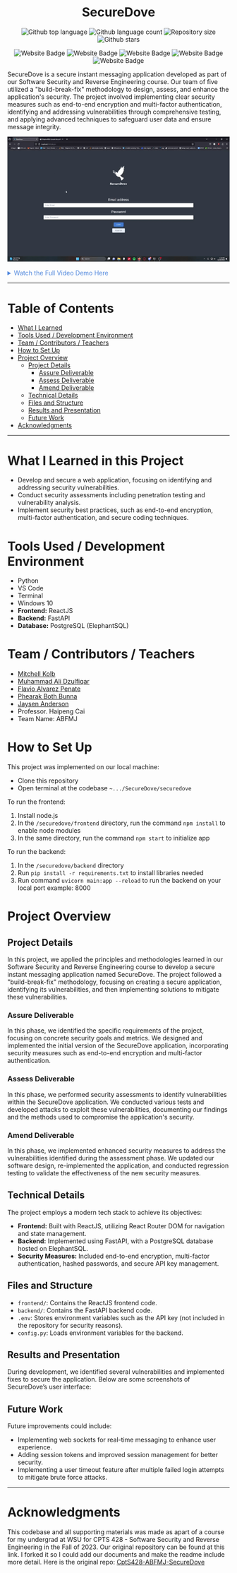 

<h1 align="center">SecureDove</h1>

<p align="center">
  <img alt="Github top language" src="https://img.shields.io/github/languages/top/mitchellkolb/SecureDove?color=009688">

  <img alt="Github language count" src="https://img.shields.io/github/languages/count/mitchellkolb/SecureDove?color=009688">

  <img alt="Repository size" src="https://img.shields.io/github/repo-size/mitchellkolb/SecureDove?color=009688">

  <img alt="Github stars" src="https://img.shields.io/github/stars/mitchellkolb/SecureDove?color=009688" />
</p>

<p align="center">
<img
    src="https://img.shields.io/badge/Python-3776AB?style=for-the-badge&logo=Python&logoColor=white"
    alt="Website Badge" />
<img
    src="https://img.shields.io/badge/fastapi-009688?style=for-the-badge&logo=fastapi&logoColor=white"
    alt="Website Badge" />
<img
    src="https://img.shields.io/badge/React-48AAC5?style=for-the-badge&logo=React&logoColor=white"
    alt="Website Badge" />
<img
    src="https://img.shields.io/badge/postgresql-4169E1?style=for-the-badge&logo=postgresql&logoColor=white"
    alt="Website Badge" />
<img
    src="https://img.shields.io/badge/Windows-0078D6?style=for-the-badge&logo=Windows 10&logoColor=white"
    alt="Website Badge" />
</p>


SecureDove is a secure instant messaging application developed as part of our Software Security and Reverse Engineering course. Our team of five utilized a "build-break-fix" methodology to design, assess, and enhance the application's security. The project involved implementing clear security measures such as end-to-end encryption and multi-factor authentication, identifying and addressing vulnerabilities through comprehensive testing, and applying advanced techniques to safeguard user data and ensure message integrity.

![project image](resources/dove.gif)

<details>
<summary style="color:#5087dd">Watch the Full Video Demo Here</summary>

[![Full Video Demo Here](https://img.youtube.com/vi/-27FixPlENk/0.jpg)](https://www.youtube.com/watch?v=-27FixPlENk)

</details>

---


# Table of Contents
- [What I Learned](#what-i-learned-in-this-project)
- [Tools Used / Development Environment](#tools-used--development-environment)
- [Team / Contributors / Teachers](#team--contributors--teachers)
- [How to Set Up](#how-to-set-up)
- [Project Overview](#project-overview)
  - [Project Details](#project-details)
    - [Assure Deliverable](#assure-deliverable)
    - [Assess Deliverable](#assess-deliverable)
    - [Amend Deliverable](#amend-deliverable)
  - [Technical Details](#technical-details)
  - [Files and Structure](#files-and-structure)
  - [Results and Presentation](#results-and-presentation)
  - [Future Work](#future-work)
- [Acknowledgments](#acknowledgments)

---

# What I Learned in this Project
- Develop and secure a web application, focusing on identifying and addressing security vulnerabilities.
- Conduct security assessments including penetration testing and vulnerability analysis.
- Implement security best practices, such as end-to-end encryption, multi-factor authentication, and secure coding techniques.




# Tools Used / Development Environment
- Python
- VS Code
- Terminal
- Windows 10
- **Frontend:** ReactJS
- **Backend:** FastAPI
- **Database:** PostgreSQL (ElephantSQL)




# Team / Contributors / Teachers
- [Mitchell Kolb](https://github.com/mitchellkolb)
- [Muhammad Ali Dzulfiqar](https://github.com/AliDzulfiqar)
- [Flavio Alvarez Penate](https://github.com/f-alvarezpenate)
- [Phearak Both Bunna](https://github.com/Phearakbothbunna)
- [Jaysen Anderson](https://github.com/JaysenWSU)
- Professor. Haipeng Cai
- Team Name: ABFMJ







# How to Set Up
This project was implemented on our local machine:
- Clone this repository 
- Open terminal at the codebase `~.../SecureDove/securedove`

To run the frontend:
1. Install node.js
2. In the `/securedove/frontend` directory, run the command `npm install` to enable node modules
3. In the same directory, run the command `npm start` to initialize app

To run the backend:
1. In the `/securedove/backend` directory
2. Run `pip install -r requirements.txt` to install libraries needed
3. Run command `uvicorn main:app --reload` to run the backend on your local port example: 8000





# Project Overview 

## Project Details
In this project, we applied the principles and methodologies learned in our Software Security and Reverse Engineering course to develop a secure instant messaging application named SecureDove. The project followed a "build-break-fix" methodology, focusing on creating a secure application, identifying its vulnerabilities, and then implementing solutions to mitigate these vulnerabilities.

### Assure Deliverable
In this phase, we identified the specific requirements of the project, focusing on concrete security goals and metrics. We designed and implemented the initial version of the SecureDove application, incorporating security measures such as end-to-end encryption and multi-factor authentication.

### Assess Deliverable
In this phase, we performed security assessments to identify vulnerabilities within the SecureDove application. We conducted various tests and developed attacks to exploit these vulnerabilities, documenting our findings and the methods used to compromise the application's security.

### Amend Deliverable
In this phase, we implemented enhanced security measures to address the vulnerabilities identified during the assessment phase. We updated our software design, re-implemented the application, and conducted regression testing to validate the effectiveness of the new security measures.

## Technical Details
The project employs a modern tech stack to achieve its objectives:
- **Frontend:** Built with ReactJS, utilizing React Router DOM for navigation and state management.
- **Backend:** Implemented using FastAPI, with a PostgreSQL database hosted on ElephantSQL.
- **Security Measures:** Included end-to-end encryption, multi-factor authentication, hashed passwords, and secure API key management.

## Files and Structure
- `frontend/`: Contains the ReactJS frontend code.
- `backend/`: Contains the FastAPI backend code.
- `.env`: Stores environment variables such as the API key (not included in the repository for security reasons).
- `config.py`: Loads environment variables for the backend.

## Results and Presentation
During development, we identified several vulnerabilities and implemented fixes to secure the application. Below are some screenshots of SecureDove’s user interface:


## Future Work
Future improvements could include:
- Implementing web sockets for real-time messaging to enhance user experience.
- Adding session tokens and improved session management for better security.
- Implementing a user timeout feature after multiple failed login attempts to mitigate brute force attacks.





--- 
# Acknowledgments
This codebase and all supporting materials was made as apart of a course for my undergrad at WSU for CPTS 428 - Software Security and Reverse Engineering in the Fall of 2023. Our original repository can be found at this link. I forked it so I could add our documents and make the readme include more detail. Here is the original repo: [CptS428-ABFMJ-SecureDove](https://github.com/AliDzulfiqar/CptS428-ABFMJ-SecureDove)


